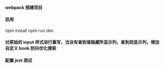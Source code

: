 #### webpack 搭建项目

#### 启用

npm install
npm run dev

#### 对原始的 input 样式进行重写，当没有查到值隐藏所显示列，查到则显示列，增加自定义 hook 防抖优化搜索

#### 配置 jest 测试
